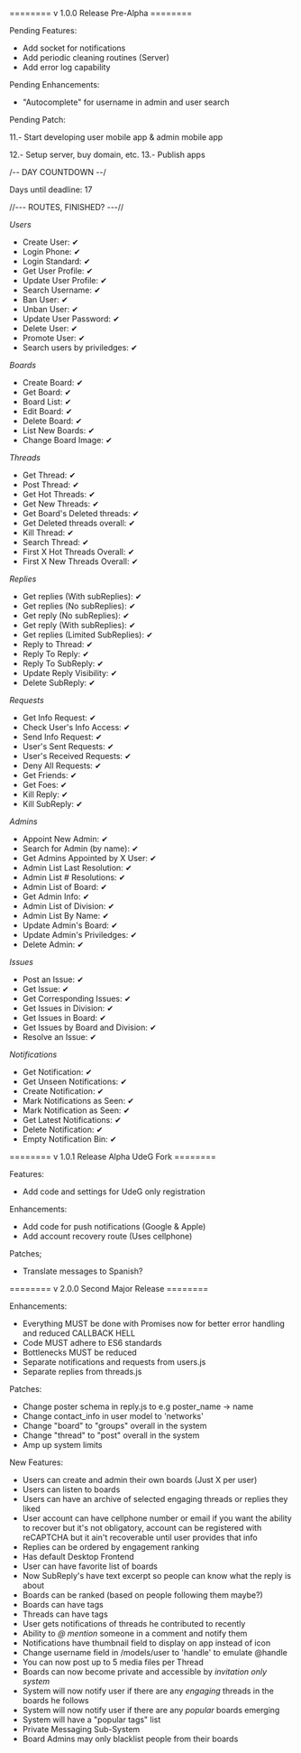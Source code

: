======== v 1.0.0 Release Pre-Alpha ========

Pending Features:
  - Add socket for notifications
  - Add periodic cleaning routines (Server)
  - Add error log capability

Pending Enhancements:
  - "Autocomplete" for username in admin and user search

Pending Patch:

11.- Start developing user mobile app & admin mobile app

12.- Setup server, buy domain, etc.
13.- Publish apps

/--  DAY COUNTDOWN  --/

Days until deadline: 17

//--- ROUTES, FINISHED? ---//

*Users*
  - Create User: ✔
  - Login Phone: ✔
  - Login Standard: ✔
  - Get User Profile: ✔
  - Update User Profile: ✔
  - Search Username: ✔
  - Ban User: ✔
  - Unban User: ✔
  - Update User Password: ✔
  - Delete User: ✔
  - Promote User: ✔
  - Search users by priviledges: ✔

*Boards*
  - Create Board: ✔
  - Get Board: ✔
  - Board List: ✔
  - Edit Board: ✔
  - Delete Board: ✔
  - List New Boards: ✔
  - Change Board Image: ✔

*Threads*
  - Get Thread: ✔
  - Post Thread: ✔
  - Get Hot Threads: ✔
  - Get New Threads: ✔
  - Get Board's Deleted threads: ✔
  - Get Deleted threads overall: ✔
  - Kill Thread: ✔
  - Search Thread: ✔
  - First X Hot Threads Overall: ✔
  - First X New Threads Overall: ✔

*Replies*
  - Get replies (With subReplies): ✔
  - Get replies (No subReplies): ✔
  - Get reply (No subReplies): ✔
  - Get reply (With subReplies): ✔
  - Get replies (Limited SubReplies): ✔
  - Reply to Thread: ✔
  - Reply To Reply: ✔
  - Reply To SubReply: ✔
  - Update Reply Visibility: ✔
  - Delete SubReply: ✔

*Requests*
  - Get Info Request: ✔
  - Check User's Info Access: ✔
  - Send Info Request: ✔
  - User's Sent Requests: ✔
  - User's Received Requests: ✔
  - Deny All Requests: ✔
  - Get Friends: ✔
  - Get Foes: ✔
  - Kill Reply: ✔
  - Kill SubReply: ✔

*Admins*
  - Appoint New Admin: ✔
  - Search for Admin (by name): ✔
  - Get Admins Appointed by X User: ✔
  - Admin List Last Resolution: ✔
  - Admin List # Resolutions: ✔
  - Admin List of Board: ✔
  - Get Admin Info: ✔
  - Admin List of Division: ✔
  - Admin List By Name: ✔
  - Update Admin's Board: ✔
  - Update Admin's Priviledges: ✔
  - Delete Admin: ✔

*Issues*
  - Post an Issue: ✔
  - Get Issue: ✔
  - Get Corresponding Issues: ✔
  - Get Issues in Division: ✔
  - Get Issues in Board: ✔
  - Get Issues by Board and Division: ✔
  - Resolve an Issue: ✔

*Notifications*
  - Get Notification: ✔
  - Get Unseen Notifications: ✔
  - Create Notification: ✔
  - Mark Notifications as Seen: ✔
  - Mark Notification as Seen: ✔
  - Get Latest Notifications: ✔
  - Delete Notification: ✔
  - Empty Notification Bin: ✔

======== v 1.0.1 Release Alpha UdeG Fork ========

Features:
  - Add code and settings for UdeG only registration

Enhancements:
  - Add code for push notifications (Google & Apple)
  - Add account recovery route (Uses cellphone)

Patches;
  - Translate messages to Spanish?

======== v 2.0.0 Second Major Release ========

Enhancements:
  - Everything MUST be done with Promises now for better error handling and reduced CALLBACK HELL
  - Code MUST adhere to ES6 standards
  - Bottlenecks MUST be reduced
  - Separate notifications and requests from users.js
  - Separate replies from threads.js

Patches:
  - Change poster schema in reply.js to e.g poster_name -> name
  - Change contact_info in user model to 'networks'
  - Change "board" to "groups" overall in the system
  - Change "thread" to "post" overall in the system
  - Amp up system limits

New Features:
  - Users can create and admin their own boards (Just X per user)
  - Users can listen to boards
  - Users can have an archive of selected engaging threads or replies they liked
  - User account can have cellphone number or email if you want the ability to recover
    but it's not obligatory, account can be registered with reCAPTCHA but it ain't recoverable
    until user provides that info
  - Replies can be ordered by engagement ranking
  - Has default Desktop Frontend
  - User can have favorite list of boards
  - Now SubReply's have text excerpt so people can know what the reply is about
  - Boards can be ranked (based on people following them maybe?)
  - Boards can have tags
  - Threads can have tags
  - User gets notifications of threads he contributed to recently
  - Ability to *@* _mention_ someone in a comment and notify them
  - Notifications have thumbnail field to display on app instead of icon
  - Change username field in /models/user to 'handle' to emulate @handle
  - You can now post up to 5 media files per Thread
  - Boards can now become private and accessible by *invitation only system*
  - System will now notify user if there are any _engaging_ threads in the boards he follows
  - System will now notify user if there are any _popular_ boards emerging
  - System will have a "popular tags" list
  - Private Messaging Sub-System
  - Board Admins may only blacklist people from their boards
